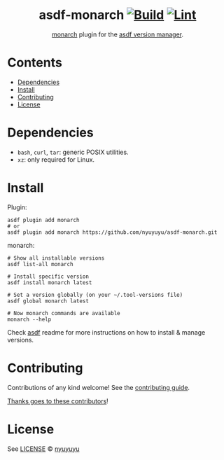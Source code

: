 <div align="center">

# asdf-monarch [![Build](https://github.com/nyuyuyu/asdf-monarch/actions/workflows/build.yml/badge.svg)](https://github.com/nyuyuyu/asdf-monarch/actions/workflows/build.yml) [![Lint](https://github.com/nyuyuyu/asdf-monarch/actions/workflows/lint.yml/badge.svg)](https://github.com/nyuyuyu/asdf-monarch/actions/workflows/lint.yml)

[monarch](https://monarchapp.io/) plugin for the [asdf version manager](https://asdf-vm.com).

</div>

# Contents

- [Dependencies](#dependencies)
- [Install](#install)
- [Contributing](#contributing)
- [License](#license)

# Dependencies

- `bash`, `curl`, `tar`: generic POSIX utilities.
- `xz`: only required for Linux.

# Install

Plugin:

```shell
asdf plugin add monarch
# or
asdf plugin add monarch https://github.com/nyuyuyu/asdf-monarch.git
```

monarch:

```shell
# Show all installable versions
asdf list-all monarch

# Install specific version
asdf install monarch latest

# Set a version globally (on your ~/.tool-versions file)
asdf global monarch latest

# Now monarch commands are available
monarch --help
```

Check [asdf](https://github.com/asdf-vm/asdf) readme for more instructions on how to
install & manage versions.

# Contributing

Contributions of any kind welcome! See the [contributing guide](contributing.md).

[Thanks goes to these contributors](https://github.com/nyuyuyu/asdf-monarch/graphs/contributors)!

# License

See [LICENSE](LICENSE) © [nyuyuyu](https://github.com/nyuyuyu/)
